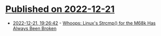 # [Published on 2022-12-21](index.md)

* [2022-12-21, 19:26:42](https://news.ycombinator.com/item?id=34085233) - [Whoops: Linux's Strcmp() for the M68k Has Always Been Broken](https://www.phoronix.com/news/Linux-m68k-strcmp-Always-Broken)
